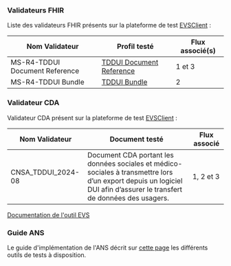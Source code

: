### Validateurs FHIR

Liste des validateurs FHIR présents sur la plateforme de test [EVSClient](https://interop.esante.gouv.fr/evs) :

| Nom Validateur                                      | Profil testé  | Flux associé(s) |
| --------------------------------------------------- | ----------------- | ------------- |
| MS-R4-TDDUI Document Reference                      | [TDDUI Document Reference](StructureDefinition-tddui-documentreference.html)           | 1 et 3 |
| MS-R4-TDDUI Bundle                                  | [TDDUI Bundle](StructureDefinition-tddui-bundle.html)           | 2 |

### Validateur CDA

Validateur CDA présent sur la plateforme de test [EVSClient](https://interop.esante.gouv.fr/evs) :

| Nom Validateur | Document testé | Flux associé |
| --------------------------------------------------- | ----------------- | ----------------------------------------------------------------------------------------------------------------- |
| CNSA_TDDUI_2024-08 | Document CDA portant les données sociales et médico-sociales à transmettre lors d’un export depuis un logiciel DUI afin d’assurer le transfert de données des usagers.| 1, 2 et 3 |

[Documentation de l'outil EVS](https://gazelle.ihe.net/gazelle-documentation/EVS-Client/user.html)

### Guide ANS

Le guide d'implémentation de l'ANS décrit sur [cette page](https://interop.esante.gouv.fr/ig/documentation/tests.html) les différents outils de tests à disposition.